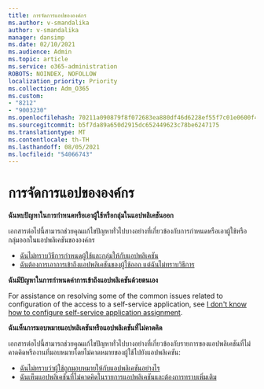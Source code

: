 ```yaml
---
title: การจัดการแอปขององค์กร
ms.author: v-smandalika
author: v-smandalika
manager: dansimp
ms.date: 02/10/2021
ms.audience: Admin
ms.topic: article
ms.service: o365-administration
ROBOTS: NOINDEX, NOFOLLOW
localization_priority: Priority
ms.collection: Adm_O365
ms.custom:
- "8212"
- "9003230"
ms.openlocfilehash: 70211a090879f8f072683ea880df46d6228ef55f7c01e0600f41836142d3f4cb
ms.sourcegitcommit: b5f7da89a650d2915dc652449623c78be6247175
ms.translationtype: MT
ms.contentlocale: th-TH
ms.lasthandoff: 08/05/2021
ms.locfileid: "54066743"
---
```

# <a name="management-of-enterprise-apps"></a>การจัดการแอปขององค์กร

**ฉันพบปัญหาในการกําหนดหรือเอาผู้ใช้หรือกลุ่มในแอปพลิเคชันออก**

เอกสารต่อไปนี้สามารถช่วยคุณแก้ไขปัญหาทั่วไปบางอย่างที่เกี่ยวข้องกับการกําหนดหรือเอาผู้ใช้หรือกลุ่มออกในแอปพลิเคชันขององค์กร

- [ฉันไม่ทราบวิธีการกําหนดผู้ใช้และกลุ่มให้กับแอปพลิเคชัน](https://docs.microsoft.com/azure/active-directory/manage-apps/assign-user-or-group-access-portal)
- [ฉันต้องการเอาการเข้าถึงแอปพลิเคชันของผู้ใช้ออก แต่ฉันไม่ทราบวิธีการ](https://docs.microsoft.com/azure/active-directory/manage-apps/methods-for-removing-user-access)

**ฉันมีปัญหาในการกําหนดค่าการเข้าถึงแอปพลิเคชันด้วยตนเอง**

For assistance on resolving some of the common issues related to configuration of the access to a self-service application, see [I don't know how to configure self-service application assignment](https://docs.microsoft.com/azure/active-directory/manage-apps/manage-self-service-access).

**ฉันเห็นการมอบหมายแอปพลิเคชันหรือแอปพลิเคชันที่ไม่คาดคิด**

เอกสารต่อไปนี้สามารถช่วยคุณแก้ไขปัญหาทั่วไปบางอย่างที่เกี่ยวข้องกับรายการของแอปพลิเคชันที่ไม่คาดคิดหรืองานที่มอบหมายโดยไม่คาดหมายของผู้ใช้ไปยังแอปพลิเคชัน:

- [ฉันไม่ทราบว่าผู้ใช้ถูกมอบหมายให้กับแอปพลิเคชันอย่างไร](https://docs.microsoft.com/azure/active-directory/manage-apps/ways-users-get-assigned-to-applications)
- [ฉันเห็นแอปพลิเคชันที่ไม่คาดคิดในรายการแอปพลิเคชันและต้องการทราบเพิ่มเติม](https://docs.microsoft.com/azure/active-directory/manage-apps/application-types)












